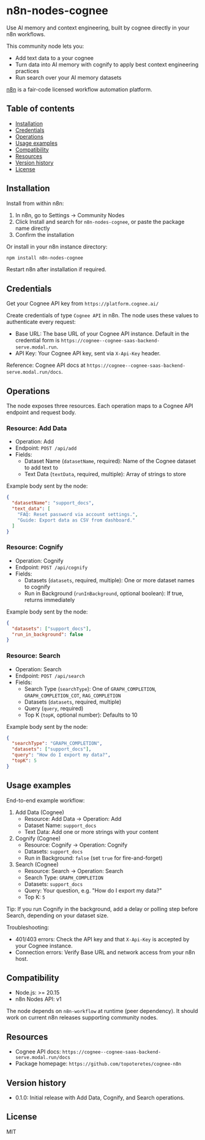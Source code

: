 # n8n-nodes-cognee

Use AI memory and context engineering, built by cognee directly in your n8n workflows.

This community node lets you:

- Add text data to a your cognee
- Turn data into AI memory with cognify to apply best context engineering practices
- Run search over your AI memory datasets

[n8n](https://n8n.io/) is a fair-code licensed workflow automation platform.

## Table of contents

- [Installation](#installation)
- [Credentials](#credentials)
- [Operations](#operations)
- [Usage examples](#usage-examples)
- [Compatibility](#compatibility)
- [Resources](#resources)
- [Version history](#version-history)
- [License](#license)

## Installation

Install from within n8n:

1. In n8n, go to Settings → Community Nodes
2. Click Install and search for `n8n-nodes-cognee`, or paste the package name directly
3. Confirm the installation

Or install in your n8n instance directory:

```bash
npm install n8n-nodes-cognee
```

Restart n8n after installation if required.

## Credentials

Get your Cognee API key from `https://platform.cognee.ai/`

Create credentials of type `Cognee API` in n8n. The node uses these values to authenticate every request:

- Base URL: The base URL of your Cognee API instance. Default in the credential form is `https://cognee--cognee-saas-backend-serve.modal.run`.
- API Key: Your Cognee API key, sent via `X-Api-Key` header.

Reference: Cognee API docs at `https://cognee--cognee-saas-backend-serve.modal.run/docs`.

## Operations

The node exposes three resources. Each operation maps to a Cognee API endpoint and request body.

### Resource: Add Data

- Operation: Add
- Endpoint: `POST /api/add`
- Fields:
  - Dataset Name (`datasetName`, required): Name of the Cognee dataset to add text to
  - Text Data (`textData`, required, multiple): Array of strings to store

Example body sent by the node:

```json
{
  "datasetName": "support_docs",
  "text_data": [
    "FAQ: Reset password via account settings.",
    "Guide: Export data as CSV from dashboard."
  ]
}
```

### Resource: Cognify

- Operation: Cognify
- Endpoint: `POST /api/cognify`
- Fields:
  - Datasets (`datasets`, required, multiple): One or more dataset names to cognify
  - Run in Background (`runInBackground`, optional boolean): If true, returns immediately

Example body sent by the node:

```json
{
  "datasets": ["support_docs"],
  "run_in_background": false
}
```

### Resource: Search

- Operation: Search
- Endpoint: `POST /api/search`
- Fields:
  - Search Type (`searchType`): One of `GRAPH_COMPLETION`, `GRAPH_COMPLETION_COT`, `RAG_COMPLETION`
  - Datasets (`datasets`, required, multiple)
  - Query (`query`, required)
  - Top K (`topK`, optional number): Defaults to 10

Example body sent by the node:

```json
{
  "searchType": "GRAPH_COMPLETION",
  "datasets": ["support_docs"],
  "query": "How do I export my data?",
  "topK": 5
}
```

## Usage examples

End-to-end example workflow:

1. Add Data (Cognee)
   - Resource: Add Data → Operation: Add
   - Dataset Name: `support_docs`
   - Text Data: Add one or more strings with your content
2. Cognify (Cognee)
   - Resource: Cognify → Operation: Cognify
   - Datasets: `support_docs`
   - Run in Background: `false` (set `true` for fire-and-forget)
3. Search (Cognee)
   - Resource: Search → Operation: Search
   - Search Type: `GRAPH_COMPLETION`
   - Datasets: `support_docs`
   - Query: Your question, e.g. "How do I export my data?"
   - Top K: `5`

Tip: If you run Cognify in the background, add a delay or polling step before Search, depending on your dataset size.

Troubleshooting:

- 401/403 errors: Check the API key and that `X-Api-Key` is accepted by your Cognee instance.
- Connection errors: Verify Base URL and network access from your n8n host.

## Compatibility

- Node.js: >= 20.15
- n8n Nodes API: v1

The node depends on `n8n-workflow` at runtime (peer dependency). It should work on current n8n releases supporting community nodes.

## Resources

- Cognee API docs: `https://cognee--cognee-saas-backend-serve.modal.run/docs`
- Package homepage: `https://github.com/topoteretes/cognee-n8n`

## Version history

- 0.1.0: Initial release with Add Data, Cognify, and Search operations.

## License

MIT
